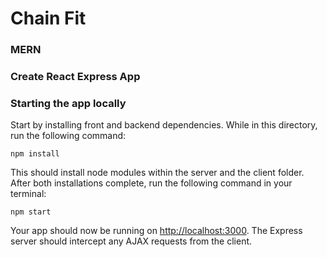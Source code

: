 
# Chain Fit
### MERN 
### Create React Express App

### Starting the app locally

Start by installing front and backend dependencies. While in this directory, run the following command:

```
npm install
```
This should install node modules within the server and the client folder.
After both installations complete, run the following command in your terminal:

```
npm start
```
Your app should now be running on <http://localhost:3000>. The Express server should intercept any AJAX requests from the client.


